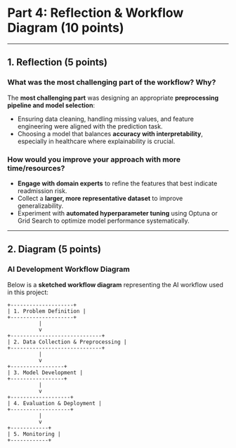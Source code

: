# Part 4: Reflection & Workflow Diagram (10 points)

---

## 1. Reflection (5 points)

### What was the most challenging part of the workflow? Why?

The **most challenging part** was designing an appropriate **preprocessing pipeline and model selection**:
- Ensuring data cleaning, handling missing values, and feature engineering were aligned with the prediction task.
- Choosing a model that balances **accuracy with interpretability**, especially in healthcare where explainability is crucial.

### How would you improve your approach with more time/resources?

- **Engage with domain experts** to refine the features that best indicate readmission risk.
- Collect a **larger, more representative dataset** to improve generalizability.
- Experiment with **automated hyperparameter tuning** using Optuna or Grid Search to optimize model performance systematically.

---

## 2. Diagram (5 points)

### AI Development Workflow Diagram

Below is a **sketched workflow diagram** representing the AI workflow used in this project:

```plaintext
+--------------------+
| 1. Problem Definition |
+--------------------+
          |
          v
+-----------------------------+
| 2. Data Collection & Preprocessing |
+-----------------------------+
          |
          v
+-----------------+
| 3. Model Development |
+-----------------+
          |
          v
+-------------------+
| 4. Evaluation & Deployment |
+-------------------+
          |
          v
+------------+
| 5. Monitoring |
+------------+

